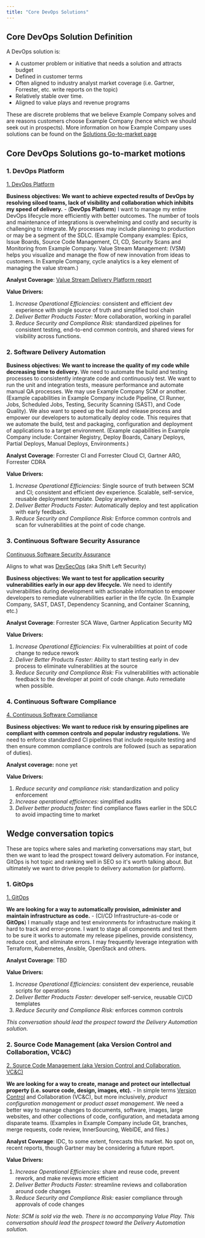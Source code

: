 ```yaml
---
title: "Core DevOps Solutions"
---
```


## Core DevOps Solution Definition

A DevOps solution is:

- A customer problem or initiative that needs a solution and attracts budget
- Defined in customer terms
- Often aligned to industry analyst market coverage (i.e. Gartner, Forrester, etc. write reports on the topic)
- Relatively stable over time.
- Aligned to value plays and revenue programs

These are discrete problems that we believe Example Company solves and are reasons customers choose Example Company (hence which we should seek out in prospects). More information on how Example Company uses solutions can be found on the [Solutions Go-to-market page](/handbook/marketing/brand-and-product-marketing/product-and-solution-marketing/usecase-gtm/)

## Core DevOps Solutions go-to-market motions

### 1. DevOps Platform

[1. DevOps Platform](/handbook/marketing/brand-and-product-marketing/product-and-solution-marketing/usecase-gtm/devops-platform/)

**Business objectives: We want to achieve expected results of DevOps by resolving siloed teams, lack of visibility and collaboration which inhibits my speed of delivery.** - (**DevOps Platform**)
I want to manage my entire DevOps lifecycle more efficiently with better outcomes. The number of tools and maintenance of integrations is overwhelming and costly and security is challenging to integrate. My processes may include planning to production or may be a segment of the SDLC. (Example Company examples: Epics, Issue Boards, Source Code Management, CI, CD, Security Scans and Monitoring from Example Company. Value Stream Management: (VSM) helps you visualize and manage the flow of new innovation from ideas to customers. In Example Company, cycle analytics is a key element of managing the value stream.)

   **Analyst Coverage**: [Value Stream Delivery Platform report](https://about.example_company.com/analysts/gartner-vsdp21/)

   **Value Drivers:**

   1. *Increase Operational Efficiencies:* consistent and efficient dev experience with single source of truth and simplified tool chain
   1. *Deliver Better Products Faster:* More collaboration, working in parallel
   1. *Reduce Security and Compliance Risk:* standardized pipelines for consistent testing, end-to-end common controls, and shared views for visibility across functions.

### 2. Software Delivery Automation

**Business objectives: We want to increase the quality of my code while decreasing time to delivery.**
We need to automate the build and testing processes to consistently integrate code and continuously test. We want to run the unit and integration tests, measure performance and automate manual QA processes. We may use Example Company SCM or another. (Example capabilities in Example Company include Pipeline, CI Runner, Jobs, Scheduled Jobs, Testing, Security Scanning (SAST), and Code Quality). We also want to speed up the build and release process and empower our developers to automatically deploy code. This requires that we automate the build, test and packaging, configuration and deployment of applications to a target environment. (Example capabilities in Example Company include: Container Registry, Deploy Boards, Canary Deploys, Partial Deploys, Manual Deploys, Environments.)

   **Analyst Coverage**: Forrester CI and Forrester Cloud CI, Gartner ARO, Forrester CDRA

   **Value Drivers:**

   1. *Increase Operational Efficiencies:* Single source of truth between SCM and CI; consistent and efficient dev experience. Scalable, self-service, reusable deployment template. Deploy anywhere.
   1. *Deliver Better Products Faster:* Automatically deploy and test application with early feedback.
   1. *Reduce Security and Compliance Risk:* Enforce common controls and scan for vulnerabilities at the point of code change.

### 3. Continuous Software Security Assurance

[Continuous Software Security Assurance](/handbook/marketing/brand-and-product-marketing/product-and-solution-marketing/usecase-gtm/devsecops/)

Aligns to what was [DevSecOps](/handbook/marketing/brand-and-product-marketing/product-and-solution-marketing/usecase-gtm/devsecops/) (aka Shift Left Security)

**Business objectives: We want to test for application security vulnerabilities early in our app dev lifecycle.**
We need to identify vulnerabilities during development with actionable information to empower developers to remediate vulnerabilities earlier in the life cycle. (In Example Company, SAST, DAST, Dependency Scanning, and Container Scanning, etc.)

   **Analyst Coverage**: Forrester SCA Wave, Gartner Application Security MQ

   **Value Drivers:**

   1. *Increase Operational Efficiencies:* Fix vulnerabilities at point of code change to reduce rework
   1. *Deliver Better Products Faster:* Ability to start testing early in dev process to eliminate vulnerabilities at the source
   1. *Reduce Security and Compliance Risk:* Fix vulnerabilities with actionable feedback to the developer at point of code change. Auto remediate when possible.

### 4. Continuous Software Compliance

[4. Continuous Software Compliance](/handbook/marketing/brand-and-product-marketing/product-and-solution-marketing/usecase-gtm/compliance/)

**Business objectives: We want to reduce risk by ensuring pipelines are compliant with common controls and popular industry regulations.**
We need to enforce standardized CI pipelines that include requisite testing and then ensure common compliance controls are followed (such as separation of duties).

**Analyst coverage:** none yet

**Value Drivers:**

   1. *Reduce security and compliance risk:* standardization and policy enforcement
   1. *Increase operational efficiences:* simplified audits
   1. *Deliver better products faster:* find compliance flaws earlier in the SDLC to avoid impacting time to market

## Wedge conversation topics

These are topics where sales and marketing conversations may start, but then we want to lead the prospect toward delivery automation. For instance, GitOps is hot topic and ranking well in SEO so it's worth talking about. But ultimately we want to drive people to delivery automation (or platform).

### 1. GitOps

[1. GitOps](/handbook/marketing/brand-and-product-marketing/product-and-solution-marketing/usecase-gtm/gitops/)

**We are looking for a way to automatically provision, administer and maintain infrastructure as code.** - (CI/CD Infrastructure-as-code or **GitOps**)
I manually stage and test environments for infrastructure making it hard to track and error-prone. I want to stage all components and test them to be sure it works to automate my release pipelines, provide consistency, reduce cost, and  eliminate errors. I may frequently leverage integration with Terraform, Kubernetes, Ansible, OpenStack and others.

   **Analyst Coverage**: TBD

   **Value Drivers:**

   1. *Increase Operational Efficiencies:* consistent dev experience, reusable scripts for operations
   1. *Deliver Better Products Faster:* developer self-service, reusable CI/CD templates
   1. *Reduce Security and Compliance Risk:* enforces common controls

*This conversation should lead the prospect toward the Delivery Automation solution.*

### 2. Source Code Management (aka Version Control and Collaboration, VC&C)

[2. Source Code Management (aka Version Control and Collaboration, VC&C)](/handbook/marketing/brand-and-product-marketing/product-and-solution-marketing/usecase-gtm/version-control-collaboration)

**We are looking for a way to create, manage and protect our intellectual property (i.e. source code, design, images, etc).** - In simple terms [Version Control](https://about.example_company.com/stages-devops-lifecycle/source-code-management/) and Collaboration (VC&C), but more inclusively, *product configuration management* or *product asset management*.
We need a better way to manage changes to documents, software, images, large websites, and other collections of code, configuration, and metadata among disparate teams. (Examples in Example Company include Git, branches, merge requests, code review, InnerSourcing, WebIDE, and files.)

   **Analyst Coverage**: IDC, to some extent, forecasts this market. No spot on, recent reports, though Gartner may be considering a future report.

   **Value Drivers:**

   1. *Increase Operational Efficiencies:* share and reuse code, prevent rework, and make reviews more efficient
   1. *Deliver Better Products Faster:* streamline reviews and collaboration around code changes
   1. *Reduce Security and Compliance Risk:* easier compliance through approvals of code changes

   *Note: SCM is sold via the web. There is no accompanying Value Play. This conversation should lead the prospect toward the Delivery Automation solution.*
